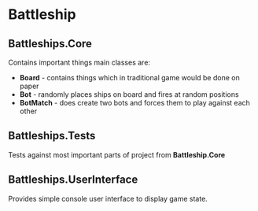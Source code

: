 
# Battleship

## Battleships.Core
Contains important things main classes are:
- **Board** - contains things which in traditional game would be done on paper
- **Bot** - randomly places ships on board and fires at random positions
- **BotMatch** - does create two bots and forces them to play against each other
 
## Battleships.Tests
Tests against most important parts of project from **Battleship.Core**

## Battleships.UserInterface
Provides simple console user interface to display game state. 
